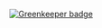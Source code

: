 

[![Greenkeeper badge](https://badges.greenkeeper.io/kumavis/eth-json-rpc-infura.svg)](https://greenkeeper.io/)